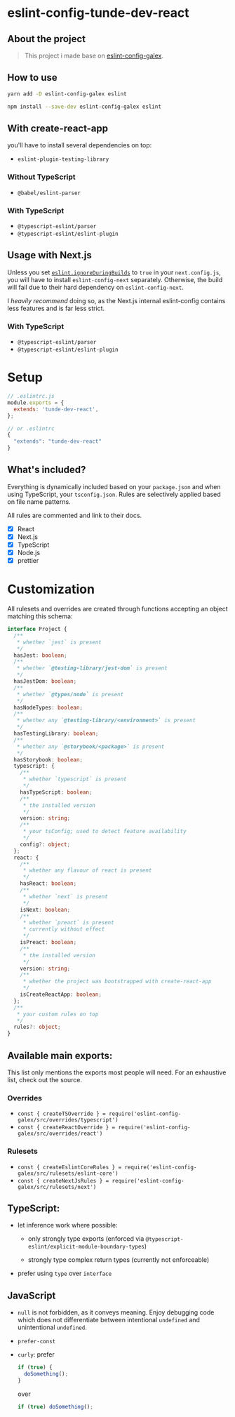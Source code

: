 # eslint-config-tunde-dev-react

## About the project 

> This project i made base on [eslint-config-galex](https://github.com/ljosberinn/eslint-config-galex).

## How to use

```sh
yarn add -D eslint-config-galex eslint

npm install --save-dev eslint-config-galex eslint
```
## With create-react-app

you'll have to install several dependencies on top:

- `eslint-plugin-testing-library`

### Without TypeScript

- `@babel/eslint-parser`

### With TypeScript

- `@typescript-eslint/parser`
- `@typescript-eslint/eslint-plugin`

## Usage with Next.js

Unless you set [`eslint.ignoreDuringBuilds`](https://nextjs.org/docs/api-reference/next.config.js/ignoring-eslint) to `true` in your `next.config.js`, you will have to install `eslint-config-next` separately. Otherwise, the build will fail due to their hard dependency on `eslint-config-next`.

I _heavily recommend_ doing so, as the Next.js internal eslint-config contains less features and is far less strict.

### With TypeScript

- `@typescript-eslint/parser`
- `@typescript-eslint/eslint-plugin`

# Setup

```js
// .eslintrc.js
module.exports = {
  extends: 'tunde-dev-react',
};

// or .eslintrc
{
  "extends": "tunde-dev-react"
}
```
## What's included?

Everything is dynamically included based on your `package.json` and when using TypeScript, your `tsconfig.json`.
Rules are selectively applied based on file name patterns.

All rules are commented and link to their docs.

- [x] React
- [x] Next.js
- [x] TypeScript
- [x] Node.js
- [x] prettier

# Customization

All rulesets and overrides are created through functions accepting an object
matching this schema:

```ts
interface Project {
  /**
   * whether `jest` is present
   */
  hasJest: boolean;
  /**
   * whether `@testing-library/jest-dom` is present
   */
  hasJestDom: boolean;
  /**
   * whether `@types/node` is present
   */
  hasNodeTypes: boolean;
  /**
   * whether any `@testing-library/<environment>` is present
   */
  hasTestingLibrary: boolean;
  /**
   * whether any `@storybook/<package>` is present
   */
  hasStorybook: boolean;
  typescript: {
    /**
     * whether `typescript` is present
     */
    hasTypeScript: boolean;
    /**
     * the installed version
     */
    version: string;
    /**
     * your tsConfig; used to detect feature availability
     */
    config?: object;
  };
  react: {
    /**
     * whether any flavour of react is present
     */
    hasReact: boolean;
    /**
     * whether `next` is present
     */
    isNext: boolean;
    /**
     * whether `preact` is present
     * currently without effect
     */
    isPreact: boolean;
    /**
     * the installed version
     */
    version: string;
    /**
     * whether the project was bootstrapped with create-react-app
     */
    isCreateReactApp: boolean;
  };
  /**
   * your custom rules on top
   */
  rules?: object;
}
```

## Available main exports:

This list only mentions the exports most people will need. For an exhaustive
list, check out the source.

### Overrides

- `const { createTSOverride } = require('eslint-config-galex/src/overrides/typescript')`
- `const { createReactOverride } = require('eslint-config-galex/src/overrides/react')`

### Rulesets

- `const { createEslintCoreRules } = require('eslint-config-galex/src/rulesets/eslint-core')`
- `const { createNextJsRules } = require('eslint-config-galex/src/rulesets/next')`


## TypeScript:

- let inference work where possible:

  - only strongly type exports (enforced via `@typescript-eslint/explicit-module-boundary-types`)

  - strongly type complex return types (currently not enforceable)

- prefer using `type` over `interface`

## JavaScript

- `null` is not forbidden, as it conveys meaning. Enjoy debugging code which
  does not differentiate between intentional `undefined` and unintentional
  `undefined`.

- `prefer-const`

- `curly`: prefer

  ```js
  if (true) {
    doSomething();
  }
  ```

  over

  ```js
  if (true) doSomething();
  ```
